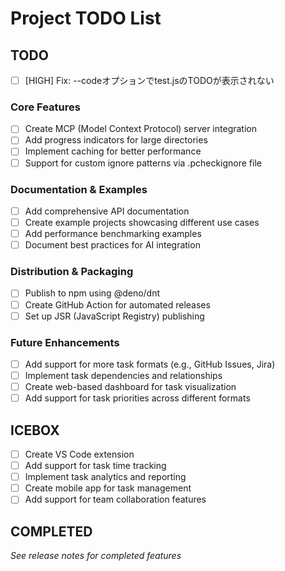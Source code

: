 # Project TODO List

## TODO

- [ ] [HIGH] Fix: --codeオプションでtest.jsのTODOが表示されない
### Core Features

- [ ] Create MCP (Model Context Protocol) server integration
- [ ] Add progress indicators for large directories
- [ ] Implement caching for better performance
- [ ] Support for custom ignore patterns via .pcheckignore file

### Documentation & Examples

- [ ] Add comprehensive API documentation
- [ ] Create example projects showcasing different use cases
- [ ] Add performance benchmarking examples
- [ ] Document best practices for AI integration

### Distribution & Packaging

- [ ] Publish to npm using @deno/dnt
- [ ] Create GitHub Action for automated releases
- [ ] Set up JSR (JavaScript Registry) publishing

### Future Enhancements

- [ ] Add support for more task formats (e.g., GitHub Issues, Jira)
- [ ] Implement task dependencies and relationships
- [ ] Create web-based dashboard for task visualization
- [ ] Add support for task priorities across different formats

## ICEBOX

- [ ] Create VS Code extension
- [ ] Add support for task time tracking
- [ ] Implement task analytics and reporting
- [ ] Create mobile app for task management
- [ ] Add support for team collaboration features

## COMPLETED

_See release notes for completed features_